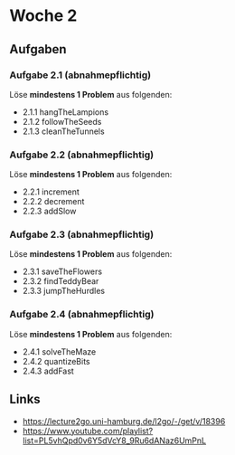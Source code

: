 # Woche 2

## Aufgaben

### Aufgabe 2.1 (abnahmepflichtig)

Löse **mindestens 1 Problem** aus folgenden:
- 2.1.1 hangTheLampions
- 2.1.2 followTheSeeds
- 2.1.3 cleanTheTunnels

### Aufgabe 2.2 (abnahmepflichtig)

Löse **mindestens 1 Problem** aus folgenden:
- 2.2.1 increment
- 2.2.2 decrement
- 2.2.3 addSlow

### Aufgabe 2.3 (abnahmepflichtig)

Löse **mindestens 1 Problem** aus folgenden:
- 2.3.1 saveTheFlowers
- 2.3.2 findTeddyBear
- 2.3.3 jumpTheHurdles

### Aufgabe 2.4 (abnahmepflichtig)

Löse **mindestens 1 Problem** aus folgenden:
- 2.4.1 solveTheMaze
- 2.4.2 quantizeBits
- 2.4.3 addFast

## Links

- https://lecture2go.uni-hamburg.de/l2go/-/get/v/18396
- https://www.youtube.com/playlist?list=PL5vhQpd0v6Y5dVcY8_9Ru6dANaz6UmPnL
